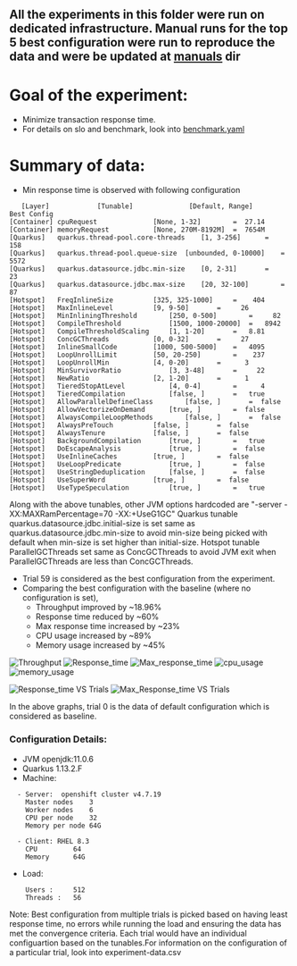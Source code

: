 ## All the experiments in this folder were run on dedicated infrastructure. Manual runs for the top 5 best configuration were run to reproduce the data and were be updated at [manuals](manuals) dir

# Goal of the experiment:
- Minimize transaction response time.
- For details on slo and benchmark, look into [benchmark.yaml](benchmark.yaml)

# Summary of data:
- Min response time is observed with following configuration
```
   [Layer]            [Tunable]              [Default, Range]      Best Config
[Container] cpuRequest				[None, 1-32]		=  27.14
[Container] memoryRequest			[None, 270M-8192M]	=  7654M
[Quarkus]   quarkus.thread-pool.core-threads	[1, 3-256]		=    158
[Quarkus]   quarkus.thread-pool.queue-size	[unbounded, 0-10000]	=   5572
[Quarkus]   quarkus.datasource.jdbc.min-size	[0, 2-31]		=     23
[Quarkus]   quarkus.datasource.jdbc.max-size	[20, 32-100]		=     87
[Hotspot]   FreqInlineSize			[325, 325-1000]		=    404
[Hotspot]   MaxInlineLevel			[9, 9-50]		=     26
[Hotspot]   MinInliningThreshold		[250, 0-500]		=     82
[Hotspot]   CompileThreshold			[1500, 1000-20000]	=   8942
[Hotspot]   CompileThresholdScaling		[1, 1-20]		=   8.81
[Hotspot]   ConcGCThreads			[0, 0-32]		=     27
[Hotspot]   InlineSmallCode			[1000, 500-5000]	=   4095
[Hotspot]   LoopUnrollLimit			[50, 20-250]		=    237
[Hotspot]   LoopUnrollMin			[4, 0-20]		=      3
[Hotspot]   MinSurvivorRatio			[3, 3-48]		=     22
[Hotspot]   NewRatio				[2, 1-20]		=      1
[Hotspot]   TieredStopAtLevel			[4, 0-4]		=      4
[Hotspot]   TieredCompilation			[false, ]		=   true
[Hotspot]   AllowParallelDefineClass		[false, ]		=  false
[Hotspot]   AllowVectorizeOnDemand		[true, ]		=  false
[Hotspot]   AlwaysCompileLoopMethods		[false, ]		=  false
[Hotspot]   AlwaysPreTouch			[false, ]		=  false
[Hotspot]   AlwaysTenure			[false, ]		=  false
[Hotspot]   BackgroundCompilation		[true, ]		=   true
[Hotspot]   DoEscapeAnalysis			[true, ]		=  false
[Hotspot]   UseInlineCaches			[true, ]		=  false
[Hotspot]   UseLoopPredicate			[true, ]		=  false
[Hotspot]   UseStringDeduplication		[false, ]		=  false
[Hotspot]   UseSuperWord			[true, ]		=  false
[Hotspot]   UseTypeSpeculation			[true, ]		=   true

```
Along with the above tunables, other JVM options hardcoded are "-server -XX:MAXRamPercentage=70 -XX:+UseG1GC"
Quarkus tunable quarkus.datasource.jdbc.initial-size is set same as quarkus.datasource.jdbc.min-size to avoid min-size being picked with default when min-size is set higher than initial-size.
Hotspot tunable ParallelGCThreads set same as ConcGCThreads to avoid JVM exit when ParallelGCThreads are less than ConcGCThreads.

- Trial 59 is considered as the best configuration from the experiment.
- Comparing the best configuration with the baseline (where no configuration is set), 
	- Throughput improved by ~18.96% 
	- Response time reduced by ~60%
	- Max response time increased by ~23%
	- CPU usage increased by ~89%
	- Memory usage increased by ~45%

![Throughput](https://user-images.githubusercontent.com/17760990/135136932-4fd12d4e-1660-4bf2-a7fb-ccf1210af1bb.png)
![Response_time](https://user-images.githubusercontent.com/17760990/135136951-d8b1ee87-999f-447b-babf-d0c0ff747695.png)
![Max_response_time](https://user-images.githubusercontent.com/17760990/135136959-d5d2db56-8943-40f5-9a2c-187505212109.png)
![cpu_usage](https://user-images.githubusercontent.com/17760990/135136975-525ea091-bf0a-4aa8-95f1-ca3d56dd5d0d.png)
![memory_usage](https://user-images.githubusercontent.com/17760990/135136986-67981ac5-4ea9-49d9-a3dd-746dd0e08488.png)

![Response_time VS Trials](https://user-images.githubusercontent.com/17760990/139199809-55079879-d371-4d6e-968d-b57fa3ab2e46.png)
![Max_Response_time VS Trials](https://user-images.githubusercontent.com/17760990/139200287-6ba90a8f-9400-4ff5-9396-5912998778e1.png)

In the above graphs, trial 0 is the data of default configuration which is considered as baseline.

### Configuration Details:
- JVM			openjdk:11.0.6
- Quarkus		1.13.2.F
- Machine: 
```
  - Server:  openshift cluster v4.7.19
    Master nodes	3
    Worker nodes	6
    CPU per node	32
    Memory per node	64G

  - Client: RHEL 8.3
    CPU  		64
    Memory 		64G  
```
- Load: 
```
 	Users :		512
	Threads :	56
```

Note: Best configuration from multiple trials is picked based on having least response time, no errors while running the load and ensuring the data has met the convergence criteria.
Each trial would have an individual configuartion based on the tunables.For information on the configuration of a particular trial, look into experiment-data.csv
